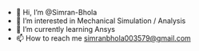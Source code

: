 - 👋 Hi, I’m @Simran-Bhola
- 👀 I’m interested in Mechanical Simulation / Analysis
- 🌱 I’m currently learning Ansys
- 📫 How to reach me simranbhola003579@gmail.com

<!---
Simran-Bhola/Simran-Bhola is a ✨ special ✨ repository because its `README.md` (this file) appears on your GitHub profile.
You can click the Preview link to take a look at your changes.
--->
